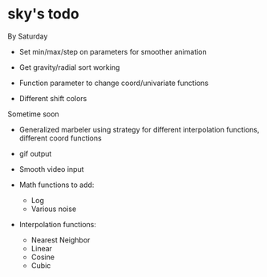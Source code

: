 sky's todo
========
By Saturday
+ Set min/max/step on parameters for smoother animation
+ Get gravity/radial sort working

+ Function parameter to change coord/univariate functions
+ Different shift colors

Sometime soon
+ Generalized marbeler using strategy for different interpolation functions, different coord functions
+ gif output
+ Smooth video input

+ Math functions to add:
  + Log
  + Various noise

+ Interpolation functions:
  + Nearest Neighbor
  + Linear
  + Cosine
  + Cubic